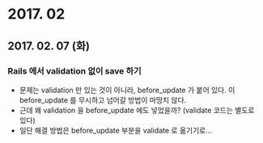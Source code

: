 # 2017. 02

## 2017. 02. 07 (화)

### Rails 에서 validation 없이 save 하기

* 문제는 validation 만 있는 것이 아니라, before_update 가 붙어 있다. 이 before_update 를 무시하고 넘어갈 방법이 마땅치 않다.
* 근데 왜 validation 을 before_update 에도 넣었을까? (validate 코드는 별도로 있다)
* 일단 해결 방법은 before_update 부분을 validate 로 옮기기로...